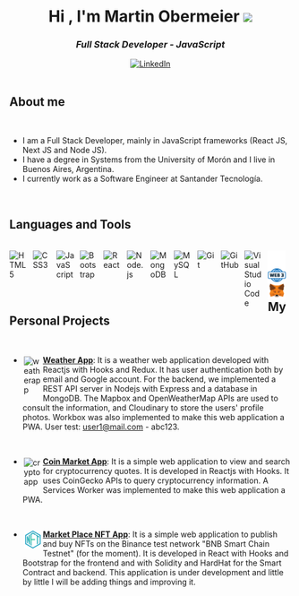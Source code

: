 <h1 align="center">Hi , I'm Martin Obermeier <img src="https://media.giphy.com/media/hvRJCLFzcasrR4ia7z/giphy.gif" width="35"></h1>

<h3 align="center"><i>Full Stack Developer - JavaScript</i></h3>
<div align=center>
    <a href="https://www.linkedin.com/in/martinobermeier87"><img src="https://img.shields.io/badge/Linkedin-0077b5?style=flat&logo=linkedin" alt="LinkedIn" /></a>
</div>
<br />

## About me

<br />

- I am a Full Stack Developer, mainly in JavaScript frameworks (React JS, Next JS and Node JS).
- I have a degree in Systems from the University of Morón and I live in Buenos Aires, Argentina.
- I currently work as a Software Engineer at Santander Tecnología.

<br />

## Languages and Tools

<br />
  
<img align="left" alt="HTML5" width="32px" src="https://cdn.jsdelivr.net/gh/devicons/devicon/icons/html5/html5-original.svg" style="padding-right:10px;" />
<img align="left" alt="CSS3" width="32px" src="https://cdn.jsdelivr.net/gh/devicons/devicon/icons/css3/css3-original.svg" style="padding-right:10px;" />
<img align="left" alt="JavaScript" width="32px" src="https://cdn.jsdelivr.net/gh/devicons/devicon/icons/javascript/javascript-original.svg" style="padding-right:10px;" />
<img align="left" alt="Bootstrap" width="32px" src="https://cdn.jsdelivr.net/gh/devicons/devicon/icons/bootstrap/bootstrap-original.svg" style="padding-right:10px;" />
<img align="left" alt="React" width="32px" src="https://cdn.jsdelivr.net/gh/devicons/devicon/icons/react/react-original.svg" style="padding-right:10px;" />
<img align="left" alt="Node.js" width="32px" src="https://cdn.jsdelivr.net/gh/devicons/devicon/icons/nodejs/nodejs-original.svg" style="padding-right:10px;" />
<img align="left" alt="MongoDB" width="32px" src="https://cdn.jsdelivr.net/gh/devicons/devicon/icons/mongodb/mongodb-original.svg" style="padding-right:10px;" />
<img align="left" alt="MySQL" width="32px" src="https://cdn.jsdelivr.net/gh/devicons/devicon/icons/mysql/mysql-original.svg" style="padding-right:10px;" />
<img align="left" alt="Git" width="32px" src="https://cdn.jsdelivr.net/gh/devicons/devicon/icons/git/git-original.svg" style="padding-right:10px;" />
<img align="left" alt="GitHub" width="32px" src="https://user-images.githubusercontent.com/3369400/139447912-e0f43f33-6d9f-45f8-be46-2df5bbc91289.png" style="padding-right:10px;" />
<img align="left" alt="Visual Studio Code" width="32px" src="https://cdn.jsdelivr.net/gh/devicons/devicon/icons/vscode/vscode-original.svg" style="padding-right:10px;" />
<img align="left" alt="Terminal" width="32px" src="./img/terminal-dark.svg" />
<img align="left" alt="Web3" width="32px" src="./img/web-3-icon.svg" />
<img align="left" alt="Web3" width="32px" src="./img/MetaMask_Fox.svg" />
<!-- <img align="left" alt="Terminal" width="32px" src="./img/terminal-light.svg" /> -->

<br />
<br />
<br />

## My Personal Projects

<br />

- <img align="left" alt="weatherapp" style="padding:2px" width="32px" src="https://mo-clima.netlify.app/weather-icon.png" /> [**Weather App**](https://mo-clima.netlify.app/): It is a weather web application developed with Reactjs with Hooks and Redux. It has user authentication both by email and Google account. For the backend, we implemented a REST API server in Nodejs with Express and a database in MongoDB. The Mapbox and OpenWeatherMap APIs are used to consult the information, and Cloudinary to store the users' profile photos. Workbox was also implemented to make this web application a PWA. User test: user1@mail.com - abc123.

<br />

- <img align="left" alt="cryptoapp" style="padding:2px" width="32px" src="https://mo-cryptos.netlify.app/static/media/logo.a34e2bbb945a0db8ac82.png" /> [**Coin Market App**](https://mo-cryptos.netlify.app/): It is a simple web application to view and search for cryptocurrency quotes. It is developed in Reactjs with Hooks. It uses CoinGecko APIs to query cryptocurrency information. A Services Worker was implemented to make this web application a PWA.

<br />

- <img align="left" alt="marketplaceapp" style="padding:2px" width="32px" src="./img/nft.png" /> [**Market Place NFT App**](https://mo-market-place.netlify.app/): It is a simple web application to publish and buy NFTs on the Binance test network "BNB Smart Chain Testnet" (for the moment). It is developed in React with Hooks and Bootstrap for the frontend and with Solidity and HardHat for the Smart Contract and backend. This application is under development and little by little I will be adding things and improving it.

<br />
